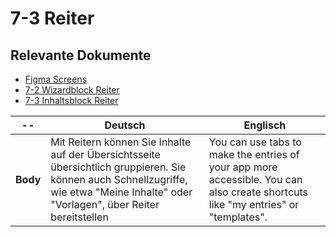 # 7-3 Reiter

## Relevante Dokumente

* [Figma Screens](https://www.figma.com/file/ObpEGoczbPSUsnoH7aPFLbdy/Workflow-Generator-Screens?node-id=93%3A755)
* [7-2 Wizardblock Reiter](../modals/7-2_wizard-tabs.md)
* [7-3 Inhaltsblock Reiter](../modals/7-3_configuration-tabs.md)

-- | Deutsch | Englisch
---|---|---
**Body** | Mit Reitern können Sie Inhalte auf der Übersichtsseite übersichtlich gruppieren. Sie können auch Schnellzugriffe, wie etwa "Meine Inhalte" oder "Vorlagen", über Reiter bereitstellen | You can use tabs to make the entries of your app more accessible. You can also create shortcuts like "my entries" or "templates".